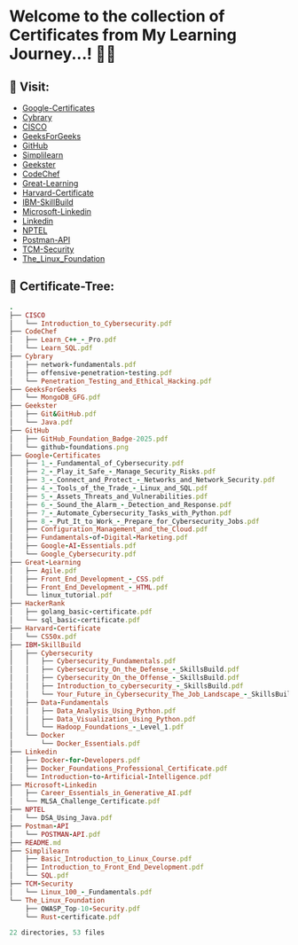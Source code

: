 # Welcome to the collection of Certificates from My Learning Journey...! 🚀💫

## 🔗 Visit:

+ [Google-Certificates](https://github.com/akash2061/My-Certificates/tree/main/Google-Certificates)
+ [Cybrary](https://github.com/akash2061/My-Certificates/tree/main/Cybrary)
+ [CISCO](https://github.com/akash2061/My-Certificates/tree/main/CISCO)
+ [GeeksForGeeks](https://github.com/akash2061/My-Certificates/tree/main/GeeksForGeeks)
+ [GitHub](https://github.com/akash2061/My-Certificates/tree/main/GitHub)
+ [Simplilearn](https://github.com/akash2061/My-Certificates/tree/main/Simplilearn)
+ [Geekster](https://github.com/akash2061/My-Certificates/tree/main/Geekster)
+ [CodeChef](https://github.com/akash2061/My-Certificates/tree/main/CodeChef)
+ [Great-Learning](https://github.com/akash2061/My-Certificates/tree/main/Great-Learning)
+ [Harvard-Certificate](https://github.com/akash2061/My-Certificates/tree/main/Harvard-Certificate)
+ [IBM-SkillBuild](https://github.com/akash2061/My-Certificates/tree/main/IBM-SkillBuild)
+ [Microsoft-Linkedin](https://github.com/akash2061/My-Certificates/tree/main/Microsoft-Linkedin)
+ [Linkedin](https://github.com/akash2061/My-Certificates/tree/main/Linkedin)
+ [NPTEL](https://github.com/akash2061/My-Certificates/tree/main/NPTEL)
+ [Postman-API](https://github.com/akash2061/My-Certificates/tree/main/Postman-API)
+ [TCM-Security](https://github.com/akash2061/My-Certificates/tree/main/TCM-Security)
+ [The_Linux_Foundation](https://github.com/akash2061/My-Certificates/tree/main/The_Linux_Foundation)

## 🌲 Certificate-Tree:
```ruby
.
├── CISCO
│   └── Introduction_to_Cybersecurity.pdf
├── CodeChef
│   ├── Learn_C++_-_Pro.pdf
│   └── Learn_SQL.pdf
├── Cybrary
│   ├── network-fundamentals.pdf
│   ├── offensive-penetration-testing.pdf
│   └── Penetration_Testing_and_Ethical_Hacking.pdf
├── GeeksForGeeks
│   └── MongoDB_GFG.pdf
├── Geekster
│   ├── Git&GitHub.pdf
│   └── Java.pdf
├── GitHub
│   ├── GitHub_Foundation_Badge-2025.pdf
│   └── github-foundations.png
├── Google-Certificates
│   ├── 1_-_Fundamental_of_Cybersecurity.pdf
│   ├── 2_-_Play_it_Safe_-_Manage_Security_Risks.pdf
│   ├── 3_-_Connect_and_Protect_-_Networks_and_Network_Security.pdf
│   ├── 4_-_Tools_of_the_Trade_-_Linux_and_SQL.pdf
│   ├── 5_-_Assets_Threats_and_Vulnerabilities.pdf
│   ├── 6_-_Sound_the_Alarm_-_Detection_and_Response.pdf
│   ├── 7_-_Automate_Cybersecurity_Tasks_with_Python.pdf
│   ├── 8_-_Put_It_to_Work_-_Prepare_for_Cybersecurity_Jobs.pdf
│   ├── Configuration_Management_and_the_Cloud.pdf
│   ├── Fundamentals-of-Digital-Marketing.pdf
│   ├── Google-AI-Essentials.pdf
│   └── Google_Cybersecurity.pdf
├── Great-Learning
│   ├── Agile.pdf
│   ├── Front_End_Development_-_CSS.pdf
│   ├── Front_End_Development_-_HTML.pdf
│   └── linux_tutorial.pdf
├── HackerRank
│   ├── golang_basic-certificate.pdf
│   └── sql_basic-certificate.pdf
├── Harvard-Certificate
│   └── CS50x.pdf
├── IBM-SkillBuild
│   ├── Cybersecurity
│   │   ├── Cybersecurity_Fundamentals.pdf
│   │   ├── Cybersecurity_On_the_Defense_-_SkillsBuild.pdf
│   │   ├── Cybersecurity_On_the_Offense_-_SkillsBuild.pdf
│   │   ├── Introduction_to_cybersecurity_-_SkillsBuild.pdf
│   │   └── Your_Future_in_Cybersecurity_The_Job_Landscape_-_SkillsBuild.pdf
│   ├── Data-Fundamentals
│   │   ├── Data_Analysis_Using_Python.pdf
│   │   ├── Data_Visualization_Using_Python.pdf
│   │   └── Hadoop_Foundations_-_Level_1.pdf
│   └── Docker
│       └── Docker_Essentials.pdf
├── Linkedin
│   ├── Docker-for-Developers.pdf
│   ├── Docker_Foundations_Professional_Certificate.pdf
│   └── Introduction-to-Artificial-Intelligence.pdf
├── Microsoft-Linkedin
│   ├── Career_Essentials_in_Generative_AI.pdf
│   └── MLSA_Challenge_Certificate.pdf
├── NPTEL
│   └── DSA_Using_Java.pdf
├── Postman-API
│   └── POSTMAN-API.pdf
├── README.md
├── Simplilearn
│   ├── Basic_Introduction_to_Linux_Course.pdf
│   ├── Introduction_to_Front_End_Development.pdf
│   └── SQL.pdf
├── TCM-Security
│   └── Linux_100_-_Fundamentals.pdf
└── The_Linux_Foundation
    ├── OWASP_Top-10-Security.pdf
    └── Rust-certificate.pdf

22 directories, 53 files

```